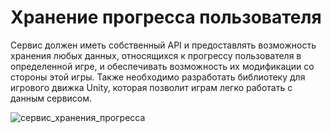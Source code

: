 # Хранение прогресса пользователя

Сервис должен иметь собственный API и предоставлять возможность хранения 
любых данных, относящихся к прогрессу пользователя в определенной игре, и 
обеспечивать возможность их модификации со стороны этой игры. Также 
необходимо разработать библиотеку для игрового движка Unity, которая 
позволит играм легко работать с данным сервисом.

![сервис_хранения_прогресса](https://user-images.githubusercontent.com/22858278/147685678-08ca2d40-dd49-43e9-9b27-283f4226a6b7.png)
